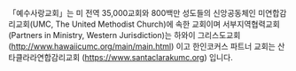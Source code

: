 「예수사랑교회」는 미 전역 35,000교회와 800백만 성도들의 신앙공동체인 미연합감리교회(UMC, The United Methodist Church)에 속한 교회이며
서부지역협력교회(Partners in Ministry, Western Jurisdiction)는 하와이 그리스도교회 (http://www.hawaiicumc.org/main/main.html) 이고
한인코커스 파트너 교회는 산타클라라연합감리교회 (https://www.santaclarakumc.org) 입니다.
